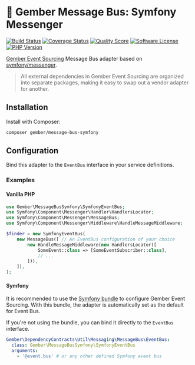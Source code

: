 # 🫚 Gember Message Bus: Symfony Messenger
[![Build Status](https://scrutinizer-ci.com/g/GemberPHP/message-bus-symfony/badges/build.png?b=main)](https://github.com/GemberPHP/message-bus-symfony/actions)
[![Coverage Status](https://img.shields.io/scrutinizer/coverage/g/GemberPHP/message-bus-symfony.svg?style=flat)](https://scrutinizer-ci.com/g/GemberPHP/message-bus-symfony/code-structure)
[![Quality Score](https://img.shields.io/scrutinizer/g/GemberPHP/message-bus-symfony.svg?style=flat)](https://scrutinizer-ci.com/g/GemberPHP/message-bus-symfony)
[![Software License](https://img.shields.io/badge/license-MIT-brightgreen.svg?style=flat)](LICENSE)
[![PHP Version](https://img.shields.io/badge/php-%5E8.3-8892BF.svg?style=flat)](http://www.php.net)

[Gember Event Sourcing](https://github.com/GemberPHP/event-sourcing) Message Bus adapter based on [symfony/messenger](https://github.com/symfony/messenger).

> All external dependencies in Gember Event Sourcing are organized into separate packages,
> making it easy to swap out a vendor adapter for another.

## Installation
Install with Composer:
```bash
composer gember/message-bus-symfony
```

## Configuration
Bind this adapter to the `EventBus` interface in your service definitions.

### Examples

#### Vanilla PHP
```php
use Gember\MessageBusSymfony\SymfonyEventBus;
use Symfony\Component\Messenger\Handler\HandlersLocator;
use Symfony\Component\Messenger\MessageBus;
use Symfony\Component\Messenger\Middleware\HandleMessageMiddleware;

$finder = new SymfonyEventBus(
    new MessageBus([ // An EventBus configuration of your choice
        new HandleMessageMiddleware(new HandlersLocator([
            SomeEvent::class => [SomeEventSubscriber::class],
            // ...
        ])),     
    ]), 
);
```

#### Symfony
It is recommended to use the [Symfony bundle](https://github.com/GemberPHP/event-sourcing-symfony-bundle) to configure Gember Event Sourcing.
With this bundle, the adapter is automatically set as the default for Event Bus.

If you're not using the bundle, you can bind it directly to the `EventBus` interface.

```yaml
Gember\DependencyContracts\Util\Messaging\MessageBus\EventBus:
  class: Gember\MessageBusSymfony\SymfonyEventBus
  arguments:
    - '@event.bus' # or any other defined Symfony event bus
```
